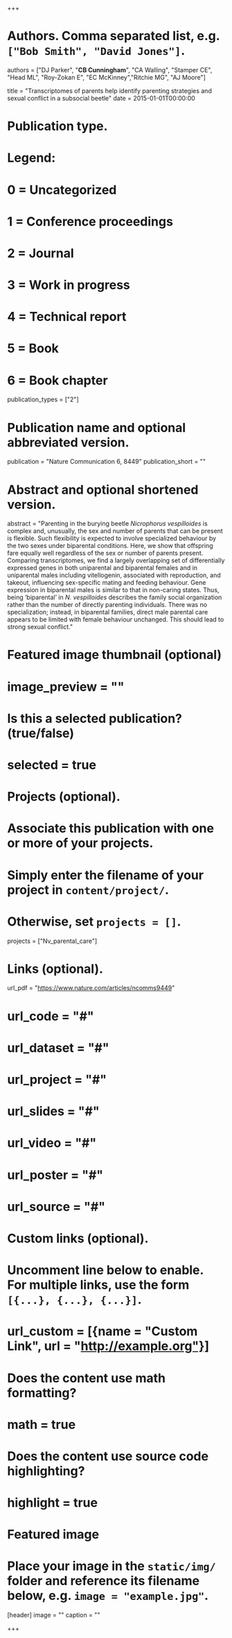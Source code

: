 +++
# Authors. Comma separated list, e.g. `["Bob Smith", "David Jones"]`.
authors = ["DJ Parker", "<b>CB Cunningham</b>", "CA Walling", "Stamper CE", "Head ML", "Roy-Zokan E", "EC McKinney","Ritchie MG",  "AJ Moore"]

title = "Transcriptomes of parents help identify parenting strategies and sexual conflict in a subsocial beetle"
date = 2015-01-01T00:00:00

# Publication type.
# Legend:
# 0 = Uncategorized
# 1 = Conference proceedings
# 2 = Journal
# 3 = Work in progress
# 4 = Technical report
# 5 = Book
# 6 = Book chapter
publication_types = ["2"]

# Publication name and optional abbreviated version.
publication = "Nature Communication 6, 8449"
publication_short = ""

# Abstract and optional shortened version.
abstract = "Parenting in the burying beetle <i>Nicrophorus vespilloides</i> is complex and, unusually, the sex and number of parents that can be present is flexible. Such flexibility is expected to involve specialized behaviour by the two sexes under biparental conditions. Here, we show that offspring fare equally well regardless of the sex or number of parents present. Comparing transcriptomes, we find a largely overlapping set of differentially expressed genes in both uniparental and biparental females and in uniparental males including vitellogenin, associated with reproduction, and takeout, influencing sex-specific mating and feeding behaviour. Gene expression in biparental males is similar to that in non-caring states. Thus, being ‘biparental’ in <i>N. vespilloides</i> describes the family social organization rather than the number of directly parenting individuals. There was no specialization; instead, in biparental families, direct male parental care appears to be limited with female behaviour unchanged. This should lead to strong sexual conflict."

# Featured image thumbnail (optional)
# image_preview = ""

# Is this a selected publication? (true/false)
# selected = true

# Projects (optional).
#   Associate this publication with one or more of your projects.
#   Simply enter the filename of your project in `content/project/`.
#   Otherwise, set `projects = []`.
projects = ["Nv_parental_care"]

# Links (optional).
url_pdf = "https://www.nature.com/articles/ncomms9449"
# url_code = "#"
# url_dataset = "#"
# url_project = "#"
# url_slides = "#"
# url_video = "#"
# url_poster = "#"
# url_source = "#"

# Custom links (optional).
#   Uncomment line below to enable. For multiple links, use the form `[{...}, {...}, {...}]`.
# url_custom = [{name = "Custom Link", url = "http://example.org"}]

# Does the content use math formatting?
# math = true

# Does the content use source code highlighting?
# highlight = true

# Featured image
# Place your image in the `static/img/` folder and reference its filename below, e.g. `image = "example.jpg"`.
[header]
image = ""
caption = ""

+++
